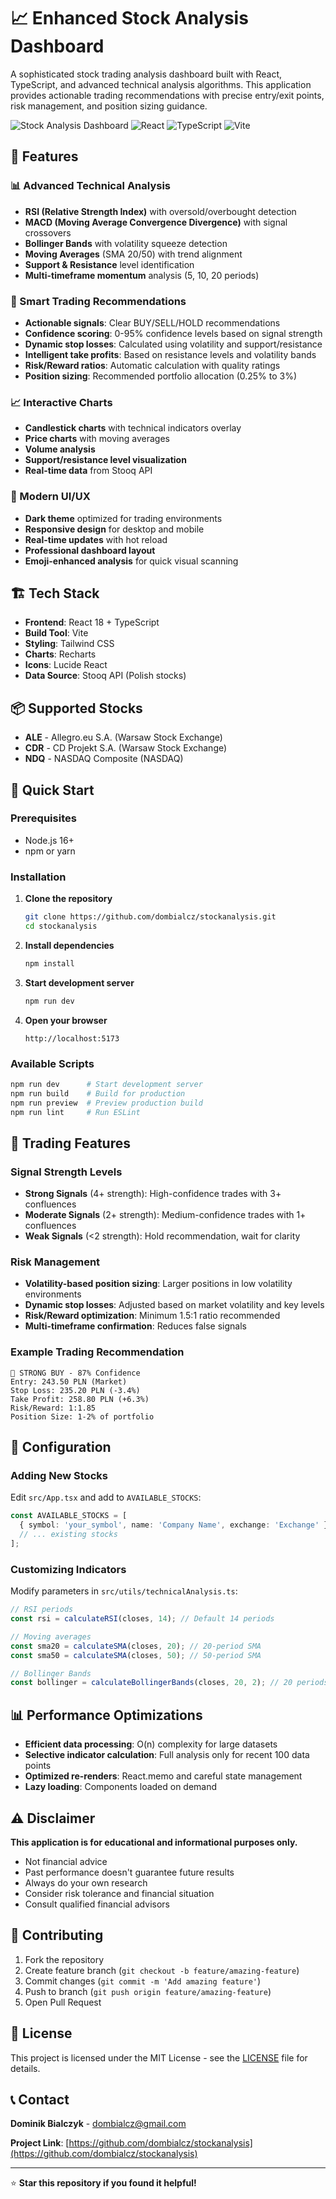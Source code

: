 # 📈 Enhanced Stock Analysis Dashboard

A sophisticated stock trading analysis dashboard built with React, TypeScript, and advanced technical analysis algorithms. This application provides actionable trading recommendations with precise entry/exit points, risk management, and position sizing guidance.

![Stock Analysis Dashboard](https://img.shields.io/badge/Status-Live-brightgreen)
![React](https://img.shields.io/badge/React-18.3.1-blue)
![TypeScript](https://img.shields.io/badge/TypeScript-5.5.3-blue)
![Vite](https://img.shields.io/badge/Vite-5.4.2-purple)

## 🚀 Features

### 📊 Advanced Technical Analysis
- **RSI (Relative Strength Index)** with oversold/overbought detection
- **MACD (Moving Average Convergence Divergence)** with signal crossovers
- **Bollinger Bands** with volatility squeeze detection
- **Moving Averages** (SMA 20/50) with trend alignment
- **Support & Resistance** level identification
- **Multi-timeframe momentum** analysis (5, 10, 20 periods)

### 🎯 Smart Trading Recommendations
- **Actionable signals**: Clear BUY/SELL/HOLD recommendations
- **Confidence scoring**: 0-95% confidence levels based on signal strength
- **Dynamic stop losses**: Calculated using volatility and support/resistance
- **Intelligent take profits**: Based on resistance levels and volatility bands
- **Risk/Reward ratios**: Automatic calculation with quality ratings
- **Position sizing**: Recommended portfolio allocation (0.25% to 3%)

### 📈 Interactive Charts
- **Candlestick charts** with technical indicators overlay
- **Price charts** with moving averages
- **Volume analysis**
- **Support/resistance level visualization**
- **Real-time data** from Stooq API

### 🎨 Modern UI/UX
- **Dark theme** optimized for trading environments
- **Responsive design** for desktop and mobile
- **Real-time updates** with hot reload
- **Professional dashboard layout**
- **Emoji-enhanced analysis** for quick visual scanning

## 🏗️ Tech Stack

- **Frontend**: React 18 + TypeScript
- **Build Tool**: Vite
- **Styling**: Tailwind CSS
- **Charts**: Recharts
- **Icons**: Lucide React
- **Data Source**: Stooq API (Polish stocks)

## 📦 Supported Stocks

- **ALE** - Allegro.eu S.A. (Warsaw Stock Exchange)
- **CDR** - CD Projekt S.A. (Warsaw Stock Exchange)  
- **NDQ** - NASDAQ Composite (NASDAQ)

## 🚀 Quick Start

### Prerequisites
- Node.js 16+ 
- npm or yarn

### Installation

1. **Clone the repository**
   ```bash
   git clone https://github.com/dombialcz/stockanalysis.git
   cd stockanalysis
   ```

2. **Install dependencies**
   ```bash
   npm install
   ```

3. **Start development server**
   ```bash
   npm run dev
   ```

4. **Open your browser**
   ```
   http://localhost:5173
   ```

### Available Scripts

```bash
npm run dev      # Start development server
npm run build    # Build for production
npm run preview  # Preview production build
npm run lint     # Run ESLint
```

## 🎯 Trading Features

### Signal Strength Levels
- **Strong Signals** (4+ strength): High-confidence trades with 3+ confluences
- **Moderate Signals** (2+ strength): Medium-confidence trades with 1+ confluences
- **Weak Signals** (<2 strength): Hold recommendation, wait for clarity

### Risk Management
- **Volatility-based position sizing**: Larger positions in low volatility environments
- **Dynamic stop losses**: Adjusted based on market volatility and key levels
- **Risk/Reward optimization**: Minimum 1.5:1 ratio recommended
- **Multi-timeframe confirmation**: Reduces false signals

### Example Trading Recommendation

```
🎯 STRONG BUY - 87% Confidence
Entry: 243.50 PLN (Market)
Stop Loss: 235.20 PLN (-3.4%)
Take Profit: 258.80 PLN (+6.3%)
Risk/Reward: 1:1.85
Position Size: 1-2% of portfolio
```

## 🔧 Configuration

### Adding New Stocks
Edit `src/App.tsx` and add to `AVAILABLE_STOCKS`:

```typescript
const AVAILABLE_STOCKS = [
  { symbol: 'your_symbol', name: 'Company Name', exchange: 'Exchange' },
  // ... existing stocks
];
```

### Customizing Indicators
Modify parameters in `src/utils/technicalAnalysis.ts`:

```typescript
// RSI periods
const rsi = calculateRSI(closes, 14); // Default 14 periods

// Moving averages
const sma20 = calculateSMA(closes, 20); // 20-period SMA
const sma50 = calculateSMA(closes, 50); // 50-period SMA

// Bollinger Bands
const bollinger = calculateBollingerBands(closes, 20, 2); // 20 periods, 2 std dev
```

## 📊 Performance Optimizations

- **Efficient data processing**: O(n) complexity for large datasets
- **Selective indicator calculation**: Full analysis only for recent 100 data points
- **Optimized re-renders**: React.memo and careful state management
- **Lazy loading**: Components loaded on demand

## ⚠️ Disclaimer

**This application is for educational and informational purposes only.** 

- Not financial advice
- Past performance doesn't guarantee future results
- Always do your own research
- Consider risk tolerance and financial situation
- Consult qualified financial advisors

## 🤝 Contributing

1. Fork the repository
2. Create feature branch (`git checkout -b feature/amazing-feature`)
3. Commit changes (`git commit -m 'Add amazing feature'`)
4. Push to branch (`git push origin feature/amazing-feature`)
5. Open Pull Request

## 📝 License

This project is licensed under the MIT License - see the [LICENSE](LICENSE) file for details.

## 📞 Contact

**Dominik Bialczyk** - dombialcz@gmail.com

**Project Link**: [https://github.com/dombialcz/stockanalysis](https://github.com/dombialcz/stockanalysis)

---

⭐ **Star this repository if you found it helpful!**
